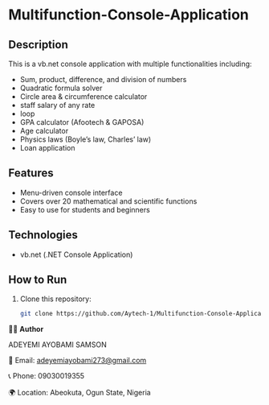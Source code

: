 # Multifunction-Console-Application
## Description
This is a vb.net console application with multiple functionalities including:
- Sum, product, difference, and division of numbers
- Quadratic formula solver
- Circle area & circumference calculator
- staff salary of any rate
- loop 
- GPA calculator (Afootech & GAPOSA)
- Age calculator
- Physics laws (Boyle’s law, Charles’ law)
- Loan application

## Features
- Menu-driven console interface
- Covers over 20 mathematical and scientific functions
- Easy to use for students and beginners

## Technologies
- vb.net (.NET Console Application)

## How to Run
1. Clone this repository:
   ```bash
   git clone https://github.com/Aytech-1/Multifunction-Console-Application.git
   
👨‍💻 **Author**

ADEYEMI AYOBAMI SAMSON

📧 Email: adeyemiayobami273@gmail.com

📞 Phone: 09030019355

🌍 Location: Abeokuta, Ogun State, Nigeria
